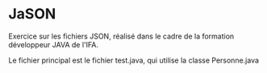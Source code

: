 # JaSON
Exercice sur les fichiers JSON, réalisé dans le cadre de la formation développeur JAVA de l'IFA.

Le fichier principal est le fichier test.java, qui utilise la classe Personne.java
